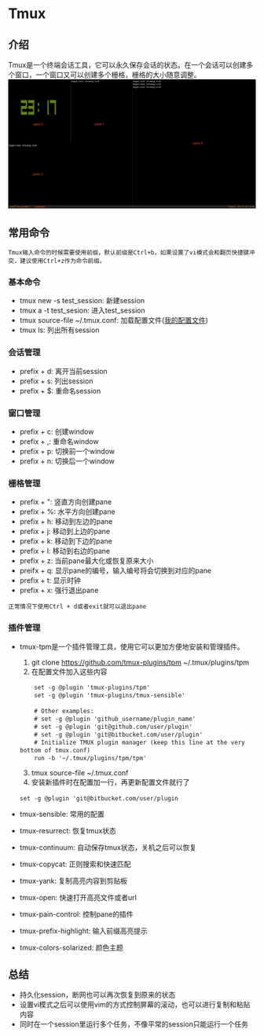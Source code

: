 # Tmux

## 介绍
Tmux是一个终端会话工具，它可以永久保存会话的状态。在一个会话可以创建多个窗口，一个窗口又可以创建多个栅格，栅格的大小随意调整。
![tmux](https://github.com/UpTownCat/tmux-conf/blob/master/tmux.png)

## 常用命令
    Tmux输入命令的时候需要使用前缀，默认前缀是Ctrl+b，如果设置了vi模式会和翻页快捷键冲突，建议使用Ctrl+z作为命令前缀。
### 基本命令
- tmux new -s test_session: 新建session
- tmux a -t test_sesion: 进入test_session
- tmux source-file ~/.tmux.conf: 加载配置文件([我的配置文件](https://github.com/UpTownCat/tmux-conf/blob/master/.tmux.conf))
- tmux ls: 列出所有session
### 会话管理
- prefix + d: 离开当前session
- prefix + s: 列出session
- prefix + $: 重命名session
### 窗口管理
- prefix + c: 创建window
- prefix + ,: 重命名window
- prefix + p: 切换前一个window
- prefix + n: 切换后一个window
### 栅格管理
- prefix + ": 竖直方向创建pane
- prefix + %: 水平方向创建pane
- prefix + h: 移动到左边的pane
- prefix + j: 移动到上边的pane
- prefix + k: 移动到下边的pane
- prefix + l: 移动到右边的pane
- prefix + z: 当前pane最大化或恢复原来大小
- preifx + q: 显示pane的编号，输入编号将会切换到对应的pane
- prefix + t: 显示时钟
- prefix + x: 强行退出pane

`正常情况下使用Ctrl + d或者exit就可以退出pane`
### 插件管理
- tmux-tpm是一个插件管理工具，使用它可以更加方便地安装和管理插件。
    1. git clone https://github.com/tmux-plugins/tpm ~/.tmux/plugins/tpm
    2. 在配置文件加入这些内容
    ``` 
        set -g @plugin 'tmux-plugins/tpm'
        set -g @plugin 'tmux-plugins/tmux-sensible'

        # Other examples:
        # set -g @plugin 'github_username/plugin_name'
        # set -g @plugin 'git@github.com/user/plugin'
        # set -g @plugin 'git@bitbucket.com/user/plugin'
        # Initialize TMUX plugin manager (keep this line at the very bottom of tmux.conf)
        run -b '~/.tmux/plugins/tpm/tpm'
    ```
    3. tmux source-file ~/.tmux.conf
    4. 安装新插件时在配置加一行，再更新配置文件就行了
                            
    ` set -g @plugin 'git@bitbucket.com/user/plugin `
- tmux-sensible: 常用的配置
- tmux-resurrect: 恢复tmux状态
- tmux-continuum: 自动保存tmux状态，关机之后可以恢复
- tmux-copycat: 正则搜索和快速匹配
- tmux-yank: 复制高亮内容到剪贴板
- tmux-open: 快速打开高亮文件或者url
- tmux-pain-control: 控制pane的插件
- tmux-prefix-highlight: 输入前缀高亮提示
- tmux-colors-solarized: 颜色主题
## 总结
- 持久化session，断网也可以再次恢复到原来的状态
- 设置vi模式之后可以使用vim的方式控制屏幕的滚动，也可以进行复制和粘贴内容
- 同时在一个session里运行多个任务，不像平常的session只能运行一个任务
